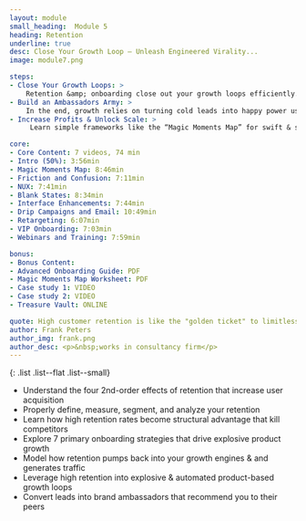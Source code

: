 ```yaml
---
layout: module
small_heading:  Module 5
heading: Retention
underline: true
desc: Close Your Growth Loop — Unleash Engineered Virality...
image: module7.png

steps:
- Close Your Growth Loops: >
    Retention &amp; onboarding close out your growth loops efficiently. They are the backbone of stable, durable growth.
- Build an Ambassadors Army: >
    In the end, growth relies on turning cold leads into happy power users. To strengthen retention is to strengthen growth.
- Increase Profits & Unlock Scale: >
     Learn simple frameworks like the “Magic Moments Map” for swift & simple execution of both onboarding &amp; retention strategies.

core:
- Core Content: 7 videos, 74 min
- Intro (50%): 3:56min
- Magic Moments Map: 8:46min
- Friction and Confusion: 7:11min
- NUX: 7:41min
- Blank States: 8:34min
- Interface Enhancements: 7:44min
- Drip Campaigns and Email: 10:49min
- Retargeting: 6:07min
- VIP Onboarding: 7:03min
- Webinars and Training: 7:59min

bonus:
- Bonus Content:
- Advanced Onboarding Guide: PDF
- Magic Moments Map Worksheet: PDF
- Case study 1: VIDEO
- Case study 2: VIDEO
- Treasure Vault: ONLINE

quote: High customer retention is like the "golden ticket" to limitless expansion. This course covers it in depth...
author: Frank Peters
author_img: frank.png
author_desc: <p>&nbsp;works in consultancy firm</p>
---
```


{: .list .list--flat .list--small}
- Understand the four 2nd-order effects of retention that increase user acquisition
- Properly define, measure, segment, and analyze your retention
- Learn how high retention rates become structural advantage that kill competitors
- Explore 7 primary onboarding strategies that drive explosive product growth
- Model how retention pumps back into your growth engines &amp; and generates traffic
- Leverage high retention into explosive &amp; automated product-based growth loops
- Convert leads into brand ambassadors that recommend you to their peers

